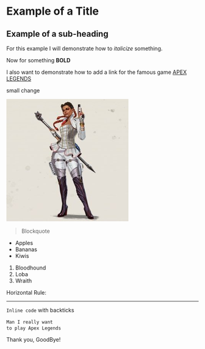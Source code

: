 # Example of a Title

## Example of a sub-heading

For this example I will demonstrate how to *italicize* something.

Now for something **BOLD**

I also want to demonstrate how to add a link for the famous game [APEX LEGENDS](https://www.ea.com/games/apex-legends)

small change

![Loba From Apex Legends](LobaFromApexLegends.jpg)

> Blockquote

* Apples
* Bananas
* Kiwis

1. Bloodhound
2. Loba
3. Wraith

Horizontal Rule:
***

`Inline code` with backticks

```
Man I really want 
to play Apex Legends
```

Thank you, GoodBye!
